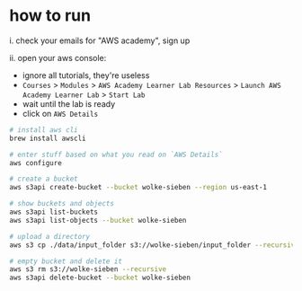 # how to run

i. check your emails for "AWS academy", sign up

ii. open your aws console:

-   ignore all tutorials, they're useless
-   `Courses` > `Modules` > `AWS Academy Learner Lab Resources` > `Launch AWS Academy Learner Lab` > `Start Lab`
-   wait until the lab is ready
-   click on `AWS Details`

```bash
# install aws cli
brew install awscli

# enter stuff based on what you read on `AWS Details`
aws configure

# create a bucket
aws s3api create-bucket --bucket wolke-sieben --region us-east-1

# show buckets and objects
aws s3api list-buckets
aws s3api list-objects --bucket wolke-sieben

# upload a directory
aws s3 cp ./data/input_folder s3://wolke-sieben/input_folder --recursive

# empty bucket and delete it
aws s3 rm s3://wolke-sieben --recursive
aws s3api delete-bucket --bucket wolke-sieben
```
